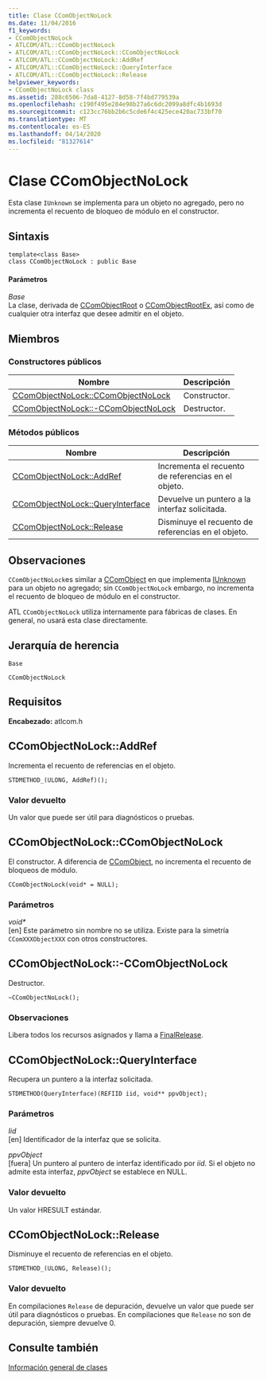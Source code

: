 ```yaml
---
title: Clase CComObjectNoLock
ms.date: 11/04/2016
f1_keywords:
- CComObjectNoLock
- ATLCOM/ATL::CComObjectNoLock
- ATLCOM/ATL::CComObjectNoLock::CComObjectNoLock
- ATLCOM/ATL::CComObjectNoLock::AddRef
- ATLCOM/ATL::CComObjectNoLock::QueryInterface
- ATLCOM/ATL::CComObjectNoLock::Release
helpviewer_keywords:
- CComObjectNoLock class
ms.assetid: 288c6506-7da8-4127-8d58-7f4bd779539a
ms.openlocfilehash: c190f495e284e98b27a6c6dc2099a8dfc4b1693d
ms.sourcegitcommit: c123cc76bb2b6c5cde6f4c425ece420ac733bf70
ms.translationtype: MT
ms.contentlocale: es-ES
ms.lasthandoff: 04/14/2020
ms.locfileid: "81327614"
---
```

# <a name="ccomobjectnolock-class"></a>Clase CComObjectNoLock

Esta clase `IUnknown` se implementa para un objeto no agregado, pero no incrementa el recuento de bloqueo de módulo en el constructor.

## <a name="syntax"></a>Sintaxis

```
template<class Base>
class CComObjectNoLock : public Base
```

#### <a name="parameters"></a>Parámetros

*Base*<br/>
La clase, derivada de [CComObjectRoot](../../atl/reference/ccomobjectroot-class.md) o [CComObjectRootEx](../../atl/reference/ccomobjectrootex-class.md), así como de cualquier otra interfaz que desee admitir en el objeto.

## <a name="members"></a>Miembros

### <a name="public-constructors"></a>Constructores públicos

|Nombre|Descripción|
|----------|-----------------|
|[CComObjectNoLock::CComObjectNoLock](#ccomobjectnolock)|Constructor.|
|[CComObjectNoLock::-CComObjectNoLock](#dtor)|Destructor.|

### <a name="public-methods"></a>Métodos públicos

|Nombre|Descripción|
|----------|-----------------|
|[CComObjectNoLock::AddRef](#addref)|Incrementa el recuento de referencias en el objeto.|
|[CComObjectNoLock::QueryInterface](#queryinterface)|Devuelve un puntero a la interfaz solicitada.|
|[CComObjectNoLock::Release](#release)|Disminuye el recuento de referencias en el objeto.|

## <a name="remarks"></a>Observaciones

`CComObjectNoLock`es similar a [CComObject](../../atl/reference/ccomobject-class.md) en que implementa [IUnknown](/windows/win32/api/unknwn/nn-unknwn-iunknown) para un objeto no agregado; sin `CComObjectNoLock` embargo, no incrementa el recuento de bloqueo de módulo en el constructor.

ATL `CComObjectNoLock` utiliza internamente para fábricas de clases. En general, no usará esta clase directamente.

## <a name="inheritance-hierarchy"></a>Jerarquía de herencia

`Base`

`CComObjectNoLock`

## <a name="requirements"></a>Requisitos

**Encabezado:** atlcom.h

## <a name="ccomobjectnolockaddref"></a><a name="addref"></a>CComObjectNoLock::AddRef

Incrementa el recuento de referencias en el objeto.

```
STDMETHOD_(ULONG, AddRef)();
```

### <a name="return-value"></a>Valor devuelto

Un valor que puede ser útil para diagnósticos o pruebas.

## <a name="ccomobjectnolockccomobjectnolock"></a><a name="ccomobjectnolock"></a>CComObjectNoLock::CComObjectNoLock

El constructor. A diferencia de [CComObject](../../atl/reference/ccomobject-class.md), no incrementa el recuento de bloqueos de módulo.

```
CComObjectNoLock(void* = NULL);
```

### <a name="parameters"></a>Parámetros

<em>void\*</em><br/>
[en] Este parámetro sin nombre no se utiliza. Existe para la simetría `CComXXXObjectXXX` con otros constructores.

## <a name="ccomobjectnolockccomobjectnolock"></a><a name="dtor"></a>CComObjectNoLock::-CComObjectNoLock

Destructor.

```
~CComObjectNoLock();
```

### <a name="remarks"></a>Observaciones

Libera todos los recursos asignados y llama a [FinalRelease](ccomobjectrootex-class.md#finalrelease).

## <a name="ccomobjectnolockqueryinterface"></a><a name="queryinterface"></a>CComObjectNoLock::QueryInterface

Recupera un puntero a la interfaz solicitada.

```
STDMETHOD(QueryInterface)(REFIID iid, void** ppvObject);
```

### <a name="parameters"></a>Parámetros

*Iid*<br/>
[en] Identificador de la interfaz que se solicita.

*ppvObject*<br/>
[fuera] Un puntero al puntero de interfaz identificado por *iid*. Si el objeto no admite esta interfaz, *ppvObject* se establece en NULL.

### <a name="return-value"></a>Valor devuelto

Un valor HRESULT estándar.

## <a name="ccomobjectnolockrelease"></a><a name="release"></a>CComObjectNoLock::Release

Disminuye el recuento de referencias en el objeto.

```
STDMETHOD_(ULONG, Release)();
```

### <a name="return-value"></a>Valor devuelto

En compilaciones `Release` de depuración, devuelve un valor que puede ser útil para diagnósticos o pruebas. En compilaciones que `Release` no son de depuración, siempre devuelve 0.

## <a name="see-also"></a>Consulte también

[Información general de clases](../../atl/atl-class-overview.md)
